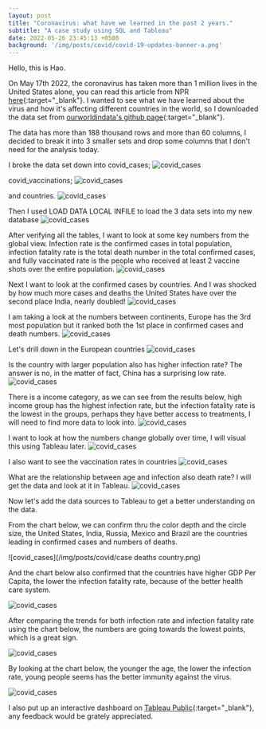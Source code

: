 ```yaml
---
layout: post
title: "Coronavirus: what have we learned in the past 2 years."
subtitle: "A case study using SQL and Tableau"
date: 2022-05-26 23:45:13 +0500
background: '/img/posts/covid/covid-19-updates-banner-a.png'
---
```


Hello, this is Hao.

On May 17th 2022, the coronavirus has taken more than 1 million lives in the United States alone, you can read this article from NPR [here](https://www.npr.org/sections/health-shots/2022/05/17/1093651037/us-one-million-deaths){:target="_blank"}. I wanted to see what we have learned about the virus and how it's affecting different countries in the world, so I downloaded the data set from [ourworldindata's github page](https://github.com/owid/covid-19-data/tree/master/public/data){:target="_blank"}. 

The data has more than 188 thousand rows and more than 60 columns, I decided to break it into 3 smaller sets and drop some columns that I don't need for the analysis today.

I broke the data set down into covid_cases;
![covid_cases](/img/posts/covid/covid_cases.png)

covid_vaccinations;
![covid_cases](/img/posts/covid/covid_vaccinations.png)

and countries.
![covid_cases](/img/posts/covid/countries.png)

Then I used LOAD DATA LOCAL INFILE to load the 3 data sets into my new database
![covid_cases](/img/posts/covid/loadindata.png)

After verifying all the tables, I want to look at some key numbers from the global view. Infection rate is the confirmed cases in total population, infection fatality rate is the total death number in the total confirmed cases, and fully vaccinated rate is the people who received at least 2 vaccine shots over the entire population.
![covid_cases](/img/posts/covid/overview.png)

Next I want to look at the confirmed cases by countries. And I was shocked by how much more cases and deaths the United States have over the second place India, nearly doubled!
![covid_cases](/img/posts/covid/cases_by_country.png)

I am taking a look at the numbers between continents, Europe has the 3rd most population but it ranked both the 1st place in confirmed cases and death numbers.
![covid_cases](/img/posts/covid/continent_rank.png)

Let's drill down in the European countries
![covid_cases](/img/posts/covid/europe.png)

Is the country with larger population also has higher infection rate? The answer is no, in the matter of fact, China has a surprising low rate.
![covid_cases](/img/posts/covid/pop_infection_rate.png)

There is a income category, as we can see from the results below, high income group has the highest infection rate, but the infection fatality rate is the lowest in the groups, perhaps they have better access to treatments, I will need to find more data to look into.
![covid_cases](/img/posts/covid/income.png)

I want to look at how the numbers change globally over time, I will visual this using Tableau later.
![covid_cases](/img/posts/covid/global_rate.png)

I also want to see the vaccination rates in countries
![covid_cases](/img/posts/covid/vac_rate.png)

What are the relationship between age and infection also death rate? I will get the data and look at it in Tableau.
![covid_cases](/img/posts/covid/age_rate.png)

Now let's add the data sources to Tableau to get a better understanding on the data.

From the chart below, we can confirm thru the color depth and the circle size, the United States, India, Russia, Mexico and Brazil are the countries leading in confirmed cases and numbers of deaths.

![covid_cases](/img/posts/covid/case deaths country.png)

And the chart below also confirmed that the countries have higher GDP Per Capita, the lower the infection fatality rate, because of the better health care system.

![covid_cases](/img/posts/covid/gdp.png)


After comparing the trends for both infection rate and infection fatality rate using the chart below, the numbers are going towards the lowest points, which is a great sign.

![covid_cases](/img/posts/covid/over_time.png)

By looking at the chart below, the younger the age, the lower the infection rate, young people seems has the better immunity against the virus.

![covid_cases](/img/posts/covid/age_infection_rate.png)

I also put up an interactive dashboard on [Tableau Public](https://public.tableau.com/app/profile/hao.li1811/viz/covid_cases_study/covidcasestudy){:target="_blank"}, any feedback would be grately appreciated.